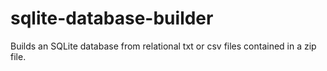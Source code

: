 # sqlite-database-builder

Builds an SQLite database from relational txt or csv files contained in a zip file.
